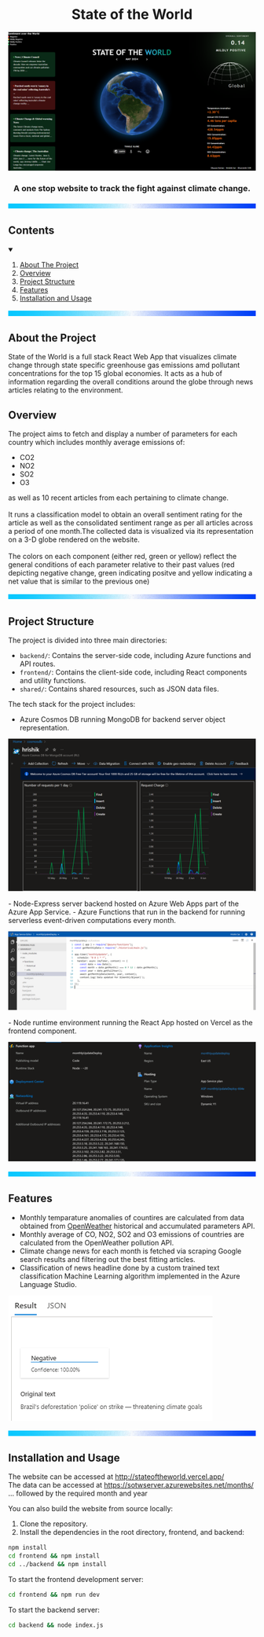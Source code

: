 <h1 align = "center"> State of the World </h1>
<p align="center">
    <img src="images/state.png" alt = "Main Page">
</p>
<h3 align = "center"> A one stop website to track the fight against climate change. </h3>
<p>
    <img src="images/bar.png">
</p>

<h2 id = "contents"> Contents </h2>

<details open="open">
  <summary></summary>
  <ol>
    <li><a href="#about-the-project">  About The Project</a></li>
    <li><a href="#overview">  Overview</a></li>
    <li><a href="#project-structure">  Project Structure</a></li>
    <li><a href="#features">  Features</a></li>
    <li><a href="#installation">  Installation and Usage</a></li>
  </ol>
</details>

<p>
    <img src="images/bar.png">
</p>

<h2 id = "about-the-project"> About the Project</h2>
State of the World is a full stack React Web App that visualizes climate change through state specific greenhouse gas emissions amd pollutant concentrations for the top 15 global economies.
It acts as a hub of information regarding the overall conditions around the globe through news articles relating to the environment.

<h2 id="overview">Overview</h2>
The project aims to fetch and display a number of parameters for each country which includes monthly average emissions of:
<ul>
  <li>CO2</li>
  <li>NO2</li>
  <li>SO2</li>
  <li>O3</li>
</ul>
as well as 10 recent articles from each pertaining to climate change.<br><br>
It runs a classification model to obtain an overall sentiment rating for the article as well as the consolidated sentiment range as per all articles across a period of one month.The collected data is visualized via its representation on a 3-D globe rendered on the website.<br><br>
The colors on each component (either red, green or yellow) reflect the general conditions of each parameter relative to their past values (red depicting negative change, green indicating positve and yellow indicating a net value that is similar to the previous one)

<p>
    <img src="images/bar.png">
</p>

<h2 id="project-structure">Project Structure</h2>

The project is divided into three main directories:

- `backend/`: Contains the server-side code, including Azure functions and API routes.
- `frontend/`: Contains the client-side code, including React components and utility functions.
- `shared/`: Contains shared resources, such as JSON data files.

The tech stack for the project includes:

- Azure Cosmos DB running MongoDB for backend server object representation.</li>
<p>
    <img src="images/cosmodbinstance.png">
</p>
- Node-Express server backend hosted on Azure Web Apps part of the Azure App Service.</li>
- Azure Functions that run in the backend for running serverless event-driven computations every month.</li>
<p>
    <img src="images/azurefunction.png">
</p>
- Node runtime environment running the React App hosted on Vercel as the frontend component.</li>
<p>
    <img src="images/usi.png">
</p>

<p>
    <img src="images/bar.png">
</p>

<h2 id="features"> Features</h2>

- Monthly temparature anomalies of countires are calculated from data obtained from <a href=https://openweathermap.org/api> OpenWeather</a> historical and accumulated parameters API.
- Monthly average of CO, NO2, SO2 and O3 emissions of countries are calculated from the OpenWeather pollution API.
- Climate change news for each month is fetched via scraping Google search results and filtering out the best fitting articles.
- Classification of news headline done by a custom trained text classification Machine Learning algorithm implemented in the Azure Language Studio.
<p>
    <img src="images/aimodelresults.png">
</p>

<p>
    <img src="images/bar.png">
</p>

<h2 id="installation"> Installation and Usage</h2>

The website can be accessed at http://stateoftheworld.vercel.app/ <br>
The data can be accessed at https://sotwserver.azurewebsites.net/months/ ... followed by the required month and year

You can also build the website from source locally:

1. Clone the repository.
2. Install the dependencies in the root directory, frontend, and backend:

```sh
npm install
cd frontend && npm install
cd ../backend && npm install
```

To start the frontend development server:

```sh
cd frontend && npm run dev
```

To start the backend server:

```sh
cd backend && node index.js
```
